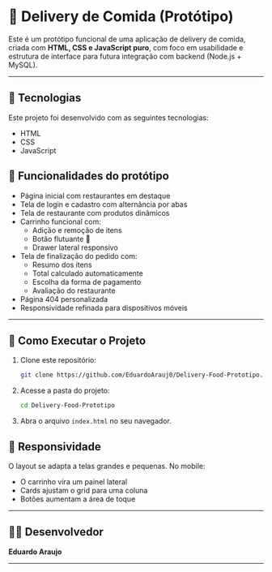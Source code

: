 # 🍔 Delivery de Comida (Protótipo)

Este é um protótipo funcional de uma aplicação de delivery de comida, criada com **HTML, CSS e JavaScript puro**, com foco em usabilidade e estrutura de interface para futura integração com backend (Node.js + MySQL).

---
## 🚀 Tecnologias

Este projeto foi desenvolvido com as seguintes tecnologias:

- HTML
- CSS
- JavaScript

## 🎯 Funcionalidades do protótipo

- Página inicial com restaurantes em destaque
- Tela de login e cadastro com alternância por abas
- Tela de restaurante com produtos dinâmicos
- Carrinho funcional com:
  - Adição e remoção de itens
  - Botão flutuante 🛒
  - Drawer lateral responsivo
- Tela de finalização do pedido com:
  - Resumo dos itens
  - Total calculado automaticamente
  - Escolha da forma de pagamento
  - Avaliação do restaurante
- Página 404 personalizada
- Responsividade refinada para dispositivos móveis

---

## 🔧 Como Executar o Projeto

1. Clone este repositório:
   ```bash
   git clone https://github.com/EduardoArauj0/Delivery-Food-Prototipo.git
   ```
2. Acesse a pasta do projeto:
   ```bash
   cd Delivery-Food-Prototipo
   ```
3. Abra o arquivo `index.html` no seu navegador.

## 📲 Responsividade

O layout se adapta a telas grandes e pequenas. No mobile:
- O carrinho vira um painel lateral
- Cards ajustam o grid para uma coluna
- Botões aumentam a área de toque

---

## 👨‍💻 Desenvolvedor

**Eduardo Araujo**  

---


